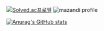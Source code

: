 [![Solved.ac프로필](http://mazassumnida.wtf/api/v2/generate_badge?boj=tjdans76650)](https://solved.ac/tjdans76650)  ![mazandi profile](http://mazandi.herokuapp.com/api?handle=tjdans76650&theme=cold)

[![Anurag's GitHub stats](https://github-readme-stats.vercel.app/api?username=tjdansw&hide=stars&count_private=true&show_icons=true)](https://github.com/anuraghazra/github-readme-stats)

